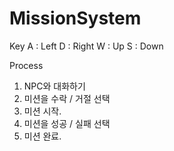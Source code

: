 # MissionSystem

Key 
A : Left
D : Right
W : Up
S : Down

Process

1. NPC와 대화하기
2. 미션을 수락 / 거절 선택
3. 미션 시작.
4. 미션을 성공 / 실패 선택
5. 미션 완료.
